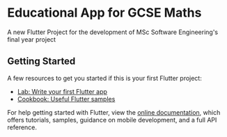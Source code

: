 # Educational App for GCSE Maths

A new Flutter Project for the development of MSc Software Engineering's final year project

## Getting Started

A few resources to get you started if this is your first Flutter project:

- [Lab: Write your first Flutter app](https://flutter.dev/docs/get-started/codelab)
- [Cookbook: Useful Flutter samples](https://flutter.dev/docs/cookbook)

For help getting started with Flutter, view the
[online documentation](https://flutter.dev/docs), which offers tutorials,
samples, guidance on mobile development, and a full API reference.
